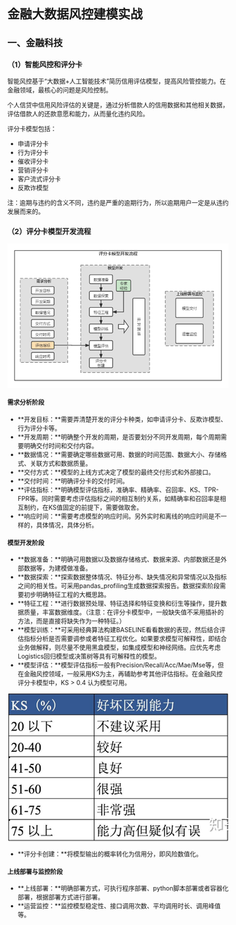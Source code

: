 # 金融大数据风控建模实战


## 一、金融科技
### （1）智能风控和评分卡

智能风控基于“大数据+人工智能技术”简历信用评估模型，提高风险管控能力。在金融领域，最核心的问题是风险控制。

个人信贷中信用风险评估的关键是，通过分析借款人的信用数据和其他相关数据，评估借款人的还款意愿和能力，从而量化违约风险。

评分卡模型包括：

- 申请评分卡
- 行为评分卡
- 催收评分卡
- 营销评分卡
- 客户流式评分卡
- 反欺诈模型

注：逾期与违约的含义不同，违约是严重的逾期行为，所以逾期用户一定是从违约发展而来的。

### （2）评分卡模型开发流程

![](https://github.com/WengSongxiu/MachineLearning/blob/master/image/%E8%AF%84%E5%88%86%E5%8D%A1%E6%A8%A1%E5%9E%8B%E7%9A%84%E5%BC%80%E5%8F%91%E6%B5%81%E7%A8%8B.png)

#### 需求分析阶段

- **开发目标：**需要弄清楚开发的评分卡种类，如申请评分卡、反欺诈模型、行为评分卡等。
- **开发周期：**明确整个开发的周期，是否要划分不同开发周期，每个周期需要明确交付时间和交付内容。
- **数据情况：**需要确定哪些数据可用、数据的时间范围、数据大小、存储格式、关联方式和数据质量。
- **交付方式：**模型的上线方式决定了模型的最终交付形式和外部接口。
- **交付时间：**明确评分卡的交付时间。
- **评估指标：**明确模型评估指标，准确率、精确率、召回率、KS、TPR-FPR等。同时需要考虑评估指标之间的相互制约关系，如精确率和召回率是相互制约，在KS值固定的前提下，需要做取舍。
- **响应时间：**需要考虑模型的响应时间。另外实时和离线的响应时间是不一样的，具体情况，具体分析。

#### 模型开发阶段

- **数据准备：**明确可用数据以及数据存储格式、数据来源、内部数据还是外部数据等，为建模做准备。
- **数据探索：**探索数据整体情况、特征分布、缺失情况和异常情况以及指标之间的相关性。可采用pandas_profiling生成数据探索报告。数据探索阶段需要初步明确特征工程的大概思路。
- **特征工程：**进行数据预处理、特征选择和特征变换和衍生等操作，提升数据质量，丰富数据维度。（注意：在评分卡模型中，一般缺失值不采用插补的方法，而是直接将缺失作为一种特征。）
- **模型训练：**可采用经典算法构建BASELINE看看数据的表现，然后结合评估指标分析是否需要调参或者特征工程优化。如果要求模型可解释性，即结合业务做解释，则尽量不使用黑盒模型，如集成模型和神经网络。应优先考虑Logistics回归模型或决策树等具有可解释性的模型。
- **模型评估：**模型评估指标一般有Precision/Recall/Acc/Mae/Mse等，但在金融风控领域，一般采用KS为主，再辅助参考其他评估指标。在金融风控评分卡模型中，KS > 0.4 认为模型可用。

![](https://github.com/WengSongxiu/MachineLearning/blob/master/image/ks.png)

- **评分卡创建：**将模型输出的概率转化为信用分，即风险数值化。

#### 上线部署与监控阶段

- **上线部署：**明确部署方式，可执行程序部署、python脚本部署或者容器化部署，根据部署方式进行部署。
- **运营监控：**监控模型稳定性、接口调用次数、平均调用时长、调用峰值等。



